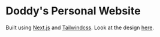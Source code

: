 # Doddy's Personal Website
Built using [Next.js](nextjs.org/) and [Tailwindcss](https://tailwindcss.com).
Look at the design [here](https://www.figma.com/file/qIELHulojOOVbwEDtsfF9u).